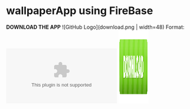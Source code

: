 # wallpaperApp using FireBase
**DOWNLOAD THE APP**
![GitHub Logo](download.png | width=48)
Format: ![dd](https://github.com/prince214/Wallset-Wallpaper-App/raw/master/wallset.apk)
<a href="https://github.com/prince214/Wallset-Wallpaper-App/raw/master/wallset.apk"><img src="download.png" width="82" height="200"  alt="download"></a>
